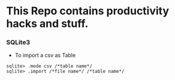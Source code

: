 # This Repo contains productivity hacks and stuff.

### SQLite3 

* To import a csv as Table

```
sqlite> .mode csv /*table name*/
sqlite> .import /*file name*/ /*table name*/
```
